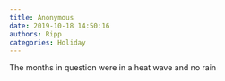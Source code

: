 ```yaml
---
title: Anonymous
date: 2019-10-18 14:50:16
authors: Ripp
categories: Holiday
---
```


 The months in question were in a heat wave and no rain